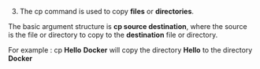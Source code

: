 3. The  cp  command is used to copy **files** or **directories**.

The basic argument structure is  **cp source destination**, where the  source  
is the file or directory to copy to the  **destination**  file or directory.

For example : cp **Hello** **Docker** will copy the directory **Hello** to the 
directory **Docker**
